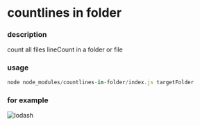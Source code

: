 # countlines in folder
### description
count all files lineCount in a folder or file

### usage
```js
node node_modules/countlines-in-folder/index.js targetFolder
```

### for example
![lodash](https://images-cdn.shimo.im/3O87MinGGg4y46YR/image.png__original)

